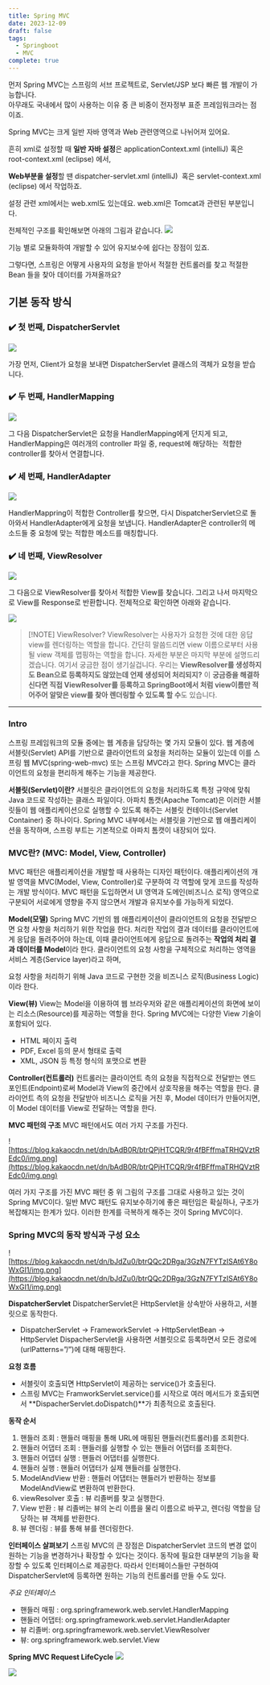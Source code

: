 ```yaml
---
title: Spring MVC
date: 2023-12-09
draft: false
tags:
  - Springboot
  - MVC
complete: true
---
```

먼저 Spring MVC는 스프링의 서브 프로젝트로, Servlet/JSP 보다 빠른 웹 개발이 가능합니다.   
아무래도 국내에서 많이 사용하는 이유 중 큰 비중이 전자정부 표준 프레임워크라는 점이죠.

Spring MVC는 크게 일반 자바 영역과 Web 관련영역으로 나뉘어져 있어요.

흔히 xml로 설정할 때 **일반 자바 설정**은 
applicationContext.xml (intelliJ) 혹은 root-context.xml (eclipse) 에서,

**Web부분을 설정**할 땐 
dispatcher-servlet.xml (intelliJ)  혹은 servlet-context.xml (eclipse) 에서 작업하죠.

설정 관련 xml에서는 web.xml도 있는데요.
web.xml은 Tomcat과 관련된 부분입니다.

전체적인 구조를 확인해보면 아래의 그림과 같습니다.
![](https://blog.kakaocdn.net/dn/baZmKE/btq3Xr1jig6/kTtnkEYelQ6Jyu9Cd0fs21/img.png)

기능 별로 모듈화하여 개발할 수 있어 유지보수에 쉽다는 장점이 있죠.

그렇다면, 스프링은 어떻게 사용자의 요청을 받아서 
적절한 컨트롤러를 찾고 적절한 Bean 들을 찾아 데이터를 가져올까요?

## **기본 동작 방식** 
### ✔️ 첫 번째, DispatcherServlet
![](https://blog.kakaocdn.net/dn/LNhyM/btq3TyHwyeD/wdAKHHJVhglwAnPkTVnKT0/img.png)

가장 먼저, Client가 요청을 보내면 DispatcherServlet 클래스의 객체가 요청을 받습니다.

### ✔️ 두 번째, HandlerMapping
![](https://blog.kakaocdn.net/dn/Vqtz1/btq3TKH1p9f/3EiWvbjYPmVmXsvrb4HMG1/img.png)

그 다음 DispatcherServlet은 요청을 HandlerMapping에게 던지게 되고,
HandlerMapping은 여러개의 controller 파일 중, 
request에 해당하는  적합한 controller를 찾아서 연결합니다.

### ✔️ 세 번째, HandlerAdapter
![](https://blog.kakaocdn.net/dn/bLjvG7/btq3UbrTf77/zPo59KKkhzNd4w8XNgDmjk/img.png)

HandlerMappring이 적합한 Controller를 찾으면,
다시 DispatcherServlet으로 돌아와서 HandlerAdapter에게 요청을 보냅니다.
HandlerAdapter은 controller의 메소드들 중 요청에 맞는 적합한 메소드를 매칭합니다.

### ✔️ 네 번째, ViewResolver
![](https://blog.kakaocdn.net/dn/c68umo/btq3Ult9vQK/ETNvk4M8fTI8I70gVBY2Q0/img.png)

그 다음으로 ViewResolver를 찾아서 적합한 View를 찾습니다.
그리고 나서 마지막으로 View를 Response로 반환합니다.
전체적으로 확인하면 아래와 같습니다.

![](https://blog.kakaocdn.net/dn/sR9bB/btq3YVukpET/W42zSyjN0XnfUKamSnCytK/img.png)


> [!NOTE] ViewResolver?
> ViewResolver는 사용자가 요청한 것에 대한 응답 view를 렌더링하는 역할을 합니다. 간단히 말씀드리면 view 이름으로부터 사용될 view 객체를 맵핑하는 역할을 합니다. 자세한 부분은 마지막 부분에 설명드리겠습니다.  여기서 궁금한 점이 생기실겁니다. 우리는 **ViewResolver를 생성하지도 Bean으로 등록하지도 않았는데 언제 생성되어 처리되지?** 이 **궁금증을 해결하신다면 직접 ViewResolver를 등록하고 SpringBoot에서 처럼 view이름만 적어주어 알맞은 view를 찾아 렌더링할 수 있도록 할 수**도 있습니다.



---

### **Intro**
스프링 프레임워크의 모듈 중에는 웹 계층을 담당하는 몇 가지 모듈이 있다.
웹 계층에 서블릿(Servlet) API를 기반으로 클라이언트의 요청을 처리하는 모듈이 있는데 이를 스프링 웹 MVC(spring-web-mvc) 또는 스프링 MVC라고 한다.
Spring MVC는 클라이언트의 요청을 편리하게 해주는 기능을 제공한다.

**서블릿(Servlet)이란?**
서블릿은 클라이언트의 요청을 처리하도록 특정 규약에 맞춰 Java 코드로 작성하는 클래스 파일이다.
아파치 톰캣(Apache Tomcat)은 이러한 서블릿들이 웹 애플리케이션으로 실행할 수 있도록 해주는 서블릿 컨테이너(Servlet Container) 중 하나이다.
Spring MVC 내부에서는 서블릿을 기반으로 웹 애플리케이션을 동작하며, 스프링 부트는 기본적으로 아파치 톰캣이 내장되어 있다.

### **MVC란? (MVC: Model, View, Controller)**
MVC 패턴은 애플리케이션을 개발할 때 사용하는 디자인 패턴이다.
애플리케이션의 개발 영역을 MVC(Model, View, Controller)로 구분하여 각 역할에 맞게 코드를 작성하는 개발 방식이다.
MVC 패턴을 도입하면서 UI 영역과 도메인(비즈니스 로직) 영역으로 구분되어 서로에게 영향을 주지 않으면서 개발과 유지보수를 가능하게 되었다.

**Model(모델)**
Spring MVC 기반의 웹 애플리케이션이 클라이언트의 요청을 전달받으면 요청 사항을 처리하기 위한 작업을 한다.
처리한 작업의 결과 데이터를 클라이언트에게 응답을 돌려주어야 하는데, 이때 클라이언트에게 응답으로 돌려주는 **작업의 처리 결과 데이터를 Model**이라 한다.
클라이언트의 요청 사항을 구체적으로 처리하는 영역을 서비스 계층(Service layer)라고 하며,

요청 사항을 처리하기 위해 Java 코드로 구현한 것을 비즈니스 로직(Business Logic)이라 한다.

**View(뷰)**
View는 Model을 이용하여 웹 브라우저와 같은 애플리케이션의 화면에 보이는 리소스(Resource)를 제공하는 역할을 한다.
Spring MVC에는 다양한 View 기술이 포함되어 있다.
- HTML 페이지 출력
- PDF, Excel 등의 문서 형태로 출력
- XML, JSON 등 특정 형식의 포맷으로 변환

**Controller(컨트롤러)**
컨트롤러는 클라이언트 측의 요청을 직접적으로 전달받는 엔드포인트(Endpoint)로써 Model과 View의 중간에서 상호작용을 해주는 역할을 한다.
클라이언트 측의 요청을 전달받아 비즈니스 로직을 거친 후, Model 데이터가 만들어지면, 이 Model 데이터를 View로 전달하는 역할을 한다.

**MVC 패턴의 구조**
MVC 패턴에서도 여러 가지 구조를 가진다.

![https://blog.kakaocdn.net/dn/bAdB0R/btrQPjHTCQR/9r4fBFffmaTRHQVztREdc0/img.png](https://blog.kakaocdn.net/dn/bAdB0R/btrQPjHTCQR/9r4fBFffmaTRHQVztREdc0/img.png)

여러 가지 구조를 가진 MVC 패턴 중 위 그림의 구조를 그대로 사용하고 있는 것이 Spring MVC이다.
일반 MVC 패턴도 유지보수하기에 좋은 패턴임은 확실하나, 구조가 복잡해지는 한계가 있다.
이러한 한계를 극복하게 해주는 것이 Spring MVC이다.

### **Spring MVC의 동작 방식과 구성 요소**
![https://blog.kakaocdn.net/dn/bJdZu0/btrQQc2DRga/3GzN7FYTzISAt6Y8oWxGI1/img.png](https://blog.kakaocdn.net/dn/bJdZu0/btrQQc2DRga/3GzN7FYTzISAt6Y8oWxGI1/img.png)

**DispatcherServlet**
DispatcherServlet은 HttpServlet을 상속받아 사용하고, 서블릿으로 동작한다.
- DispatcherServlet → FrameworkServlet → HttpServletBean → HttpServlet
DispacherServlet을 사용하면 서블릿으로 등록하면서 모든 경로에 (urlPatterns=”/”)에 대해 매핑한다.

**요청 흐름**
- 서블릿이 호출되면 HttpServlet이 제공하는 service()가 호출된다.
- 스프링 MVC는 FramworkServlet.service()를 시작으로 여러 메서드가 호출되면서 **DispacherServlet.doDispatch()**가 최종적으로 호출된다.

**동작 순서**
1. 핸들러 조회 : 핸들러 매핑을 통해 URL에 매핑된 핸들러(컨트롤러)를 조회한다.
2. 핸들러 어댑터 조회 : 핸들러를 실행할 수 있는 핸들러 어댑터를 조회한다.
3. 핸들러 어댑터 실행 : 핸들러 어댑터를 실행한다.
4. 핸들러 실행 : 핸들러 어댑터가 실제 핸들러를 실행한다.
5. ModelAndView 반환 : 핸들러 어댑터는 핸들러가 반환하는 정보를 ModelAndView로 변환하여 반환한다.
6. viewResolver 호출 : 뷰 리졸버를 찾고 실행한다.
7. View 반환 : 뷰 리졸버는 뷰의 논리 이름을 물리 이름으로 바꾸고, 렌더링 역할을 담당하는 뷰 객체를 반환한다.
8. 뷰 렌더링 : 뷰를 통해 뷰를 렌더링한다.

**인터페이스 살펴보기**
스프링 MVC의 큰 장점은 DispatcherServlet 코드의 변경 없이 원하는 기능을 변경하거나 확장할 수 있다는 것이다. 동작에 필요한 대부분의 기능을 확장할 수 있도록 인터페이스로 제공한다.
따라서 인터페이스들만 구현하여 DispatcherServlet에 등록하면 원하는 기능의 컨트롤러를 만들 수도 있다.

*주요 인터페이스*
- 핸들러 매핑 : org.springframework.web.servlet.HandlerMapping
- 핸들러 어댑터: org.springframework.web.servlet.HandlerAdapter
- 뷰 리졸버: org.springframework.web.servlet.ViewResolver
- 뷰: org.springframework.web.servlet.View


**Spring MVC Request LifeCycle**
![](https://i.imgur.com/d7xI7vQ.png)



![](https://i.imgur.com/qBvt84C.png)
